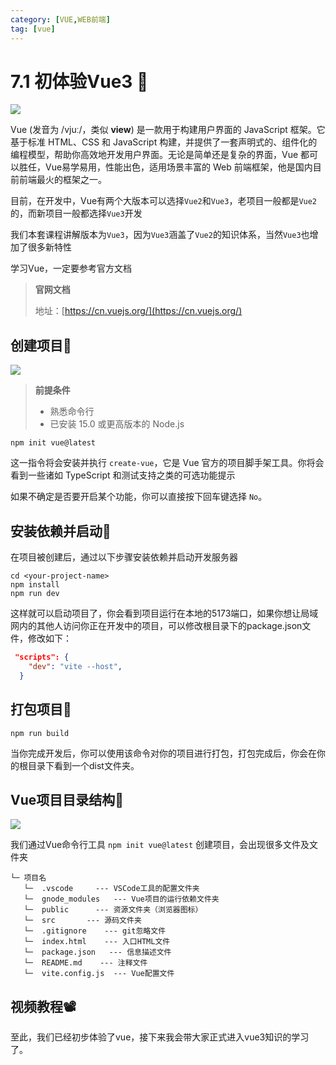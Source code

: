 ```yaml
---
category: [VUE,WEB前端]
tag: [vue]
---
```

# 7.1 初体验Vue3 :tada:

![](/images/vue/vue0.png)

Vue (发音为 /vjuː/，类似 **view**) 是一款用于构建用户界面的 JavaScript 框架。它基于标准 HTML、CSS 和 JavaScript 构建，并提供了一套声明式的、组件化的编程模型，帮助你高效地开发用户界面。无论是简单还是复杂的界面，Vue 都可以胜任，Vue易学易用，性能出色，适用场景丰富的 Web 前端框架，他是国内目前前端最火的框架之一。

目前，在开发中，Vue有两个大版本可以选择`Vue2`和`Vue3`，老项目一般都是`Vue2`的，而新项目一般都选择`Vue3`开发

我们本套课程讲解版本为`Vue3`，因为`Vue3`涵盖了`Vue2`的知识体系，当然`Vue3`也增加了很多新特性

学习Vue，一定要参考官方文档

> **官网文档**
>
> 地址：[https://cn.vuejs.org/](https://cn.vuejs.org/)

## 创建项目:gem:

![](/images/vue/vue1.png)

> **前提条件**
>
> - 熟悉命令行
> - 已安装 15.0 或更高版本的 Node.js

```apl
npm init vue@latest
```

这一指令将会安装并执行 `create-vue`，它是 Vue 官方的项目脚手架工具。你将会看到一些诸如 TypeScript 和测试支持之类的可选功能提示

如果不确定是否要开启某个功能，你可以直接按下回车键选择 `No`。

## 安装依赖并启动:gem:

在项目被创建后，通过以下步骤安装依赖并启动开发服务器

```apl
cd <your-project-name>
npm install
npm run dev
```

这样就可以启动项目了，你会看到项目运行在本地的5173端口，如果你想让局域网内的其他人访问你正在开发中的项目，可以修改根目录下的package.json文件，修改如下：

```json
 "scripts": {
    "dev": "vite --host",
  }
```

## 打包项目:gem:

```apl
npm run build
```

当你完成开发后，你可以使用该命令对你的项目进行打包，打包完成后，你会在你的根目录下看到一个dist文件夹。

## Vue项目目录结构:gem:

![](/images/vue/vue2.png)

我们通过Vue命令行工具 `npm init vue@latest` 创建项目，会出现很多文件及文件夹

```apl
└─ 项目名
   └─  .vscode     --- VSCode工具的配置文件夹
   └─  gnode_modules   --- Vue项目的运行依赖文件夹
   └─  public      --- 资源文件夹（浏览器图标）
   └─  src       --- 源码文件夹
   └─  .gitignore    --- git忽略文件
   └─  index.html    --- 入口HTML文件
   └─  package.json   --- 信息描述文件
   └─  README.md    --- 注释文件
   └─  vite.config.js  --- Vue配置文件 
```

## 视频教程:film_projector:

<!-- <video  src="https://cdn.cnbj1.fds.api.mi-img.com/mi-mall/97ac2dcc1367e03ac580204d6ca9a724.mp4" width="100%" controls></video> -->

<VideoPlayer src="https://cdn.cnbj1.fds.api.mi-img.com/mi-mall/97ac2dcc1367e03ac580204d6ca9a724.mp4" />

至此，我们已经初步体验了vue，接下来我会带大家正式进入vue3知识的学习了。
